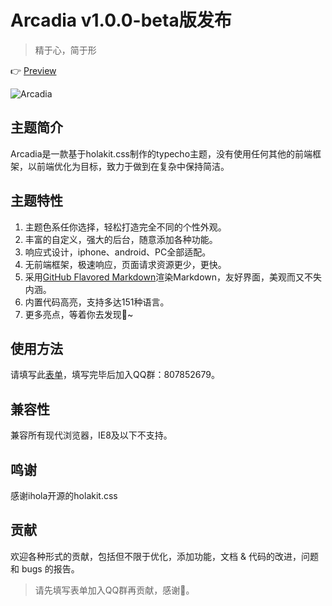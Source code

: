 # Arcadia v1.0.0-beta版发布

> 精于心，简于形

👉 [Preview](https://arcadia.4leaf.top/)

![Arcadia](https://cdn1.4leaf.top/Arcadia.png)

## 主题简介

Arcadia是一款基于holakit.css制作的typecho主题，没有使用任何其他的前端框架，以前端优化为目标，致力于做到在复杂中保持简洁。

## 主题特性

1. 主题色系任你选择，轻松打造完全不同的个性外观。
2. 丰富的自定义，强大的后台，随意添加各种功能。
3. 响应式设计，iphone、android、PC全部适配。
4. 无前端框架，极速响应，页面请求资源更少，更快。
5. 采用[GitHub Flavored Markdown](https://github.github.com/gfm/)渲染Markdown，友好界面，美观而又不失内涵。
6. 内置代码高亮，支持多达151种语言。
7. 更多亮点，等着你去发现💎~

## 使用方法

请填写此[表单](https://wj.qq.com/s/2579513/47b4/)，填写完毕后加入QQ群：807852679。

## 兼容性

兼容所有现代浏览器，IE8及以下不支持。

## 鸣谢

感谢ihola开源的holakit.css

## 贡献

欢迎各种形式的贡献，包括但不限于优化，添加功能，文档 & 代码的改进，问题和 bugs 的报告。

> 请先填写表单加入QQ群再贡献，感谢🙏。